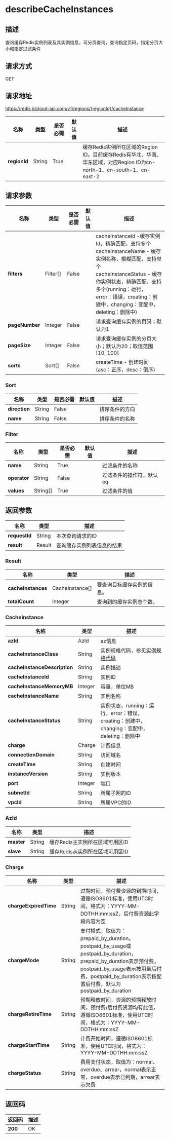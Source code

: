 # describeCacheInstances


## 描述
查询缓存Redis实例列表及其实例信息，可分页查询，查询指定页码，指定分页大小和指定过滤条件

## 请求方式
GET

## 请求地址
https://redis.jdcloud-api.com/v1/regions/{regionId}/cacheInstance

|名称|类型|是否必需|默认值|描述|
|---|---|---|---|---|
|**regionId**|String|True| |缓存Redis实例所在区域的Region ID。目前缓存Redis有华北、华南、华东区域，对应Region ID为cn-north-1、cn-south-1、cn-east-2|

## 请求参数
|名称|类型|是否必需|默认值|描述|
|---|---|---|---|---|
|**filters**|Filter[]|False| |cacheInstanceId -缓存实例Id，精确匹配，支持多个<br>cacheInstanceName - 缓存实例名称，模糊匹配，支持单个<br>cacheInstanceStatus - 缓存你实例状态，精确匹配，支持多个(running：运行，error：错误，creating：创建中，changing：变配中，deleting：删除中)<br>|
|**pageNumber**|Integer|False| |请求查询缓存实例的页码；默认为1|
|**pageSize**|Integer|False| |请求查询缓存实例的分页大小；默认为20；取值范围[10, 100]|
|**sorts**|Sort[]|False| |createTime - 创建时间(asc：正序，desc：倒序)<br>|

### Sort
|名称|类型|是否必需|默认值|描述|
|---|---|---|---|---|
|**direction**|String|False| |排序条件的方向|
|**name**|String|False| |排序条件的名称|
### Filter
|名称|类型|是否必需|默认值|描述|
|---|---|---|---|---|
|**name**|String|True| |过滤条件的名称|
|**operator**|String|False| |过滤条件的操作符，默认eq|
|**values**|String[]|True| |过滤条件的值|

## 返回参数
|名称|类型|描述|
|---|---|---|
|**requestId**|String|本次查询请求的ID|
|**result**|Result|查询缓存实例列表信息的结果|


### Result
|名称|类型|描述|
|---|---|---|
|**cacheInstances**|CacheInstance[]|要查询目标缓存实例的信息。|
|**totalCount**|Integer|查询到的缓存实例总个数。|
### CacheInstance
|名称|类型|描述|
|---|---|---|
|**azId**|AzId|az信息|
|**cacheInstanceClass**|String|实例规格代码，参见<a href="https://www.jdcloud.com/help/detail/411/isCatalog/1">实例规格代码</a>|
|**cacheInstanceDescription**|String|实例描述|
|**cacheInstanceId**|String|实例ID|
|**cacheInstanceMemoryMB**|Integer|容量，单位MB|
|**cacheInstanceName**|String|实例名称|
|**cacheInstanceStatus**|String|实例状态，running：运行，error：错误，creating：创建中，changing：变配中，deleting：删除中|
|**charge**|Charge|计费信息|
|**connectionDomain**|String|访问域名|
|**createTime**|String|创建时间|
|**instanceVersion**|String|实例版本|
|**port**|Integer|端口|
|**subnetId**|String|所属子网的ID|
|**vpcId**|String|所属VPC的ID|
### AzId
|名称|类型|描述|
|---|---|---|
|**master**|String|缓存Redis主实例所在区域可用区ID|
|**slave**|String|缓存Redis从实例所在区域可用区ID|
### Charge
|名称|类型|描述|
|---|---|---|
|**chargeExpiredTime**|String|过期时间，预付费资源的到期时间，遵循ISO8601标准，使用UTC时间，格式为：YYYY-MM-DDTHH:mm:ssZ，后付费资源此字段内容为空|
|**chargeMode**|String|支付模式，取值为：prepaid_by_duration，postpaid_by_usage或postpaid_by_duration，prepaid_by_duration表示预付费，postpaid_by_usage表示按用量后付费，postpaid_by_duration表示按配置后付费，默认为postpaid_by_duration|
|**chargeRetireTime**|String|预期释放时间，资源的预期释放时间，预付费/后付费资源均有此值，遵循ISO8601标准，使用UTC时间，格式为：YYYY-MM-DDTHH:mm:ssZ|
|**chargeStartTime**|String|计费开始时间，遵循ISO8601标准，使用UTC时间，格式为：YYYY-MM-DDTHH:mm:ssZ|
|**chargeStatus**|String|费用支付状态，取值为：normal、overdue、arrear，normal表示正常，overdue表示已到期，arrear表示欠费|

## 返回码
|返回码|描述|
|---|---|
|**200**|OK|
